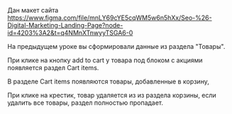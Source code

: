 Дан макет сайта https://www.figma.com/file/mnLY69cYE5cqWM5w6n5hXx/Seo-%26-Digital-Marketing-Landing-Page?node-id=4203%3A2&t=q4NMnXTnwyyTSGA6-0

На предыдущем уроке вы сформировали данные из раздела "Товары".

При клике на кнопку add to cart у товара под блоком с акциями появляется раздел Cart items.

В разделе Cart items появляются товары, добавленные в корзину,

При клике на крестик, товар удаляется из из раздела корзины, если удалить все товары, раздел полностью пропадает.